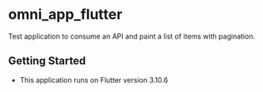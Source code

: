 # omni_app_flutter

Test application to consume an API and paint a list of items with pagination.

## Getting Started

- This application runs on Flutter version 3.10.6